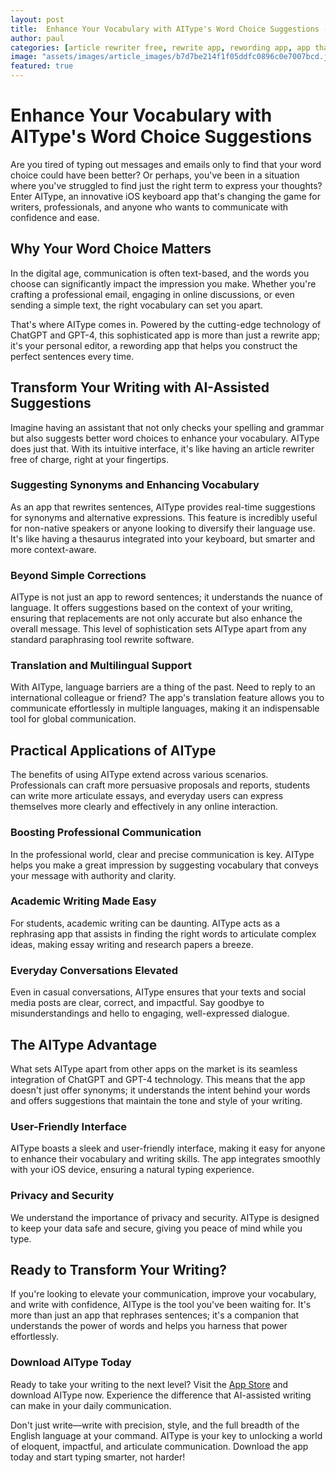 ```yaml
---
layout: post
title:  Enhance Your Vocabulary with AIType's Word Choice Suggestions --- Focus on the app’s feature of suggesting better word choices, aiding in vocabulary enhancement.
author: paul
categories: [article rewriter free, rewrite app, rewording app, app that rewrites sentences, app that rephrases sentences, app to reword sentences, paraphrasing tool rewrite]
image: "assets/images/article_images/b7d7be214f1f05ddfc0896c0e7007bcd.jpg"
featured: true
---
```


# Enhance Your Vocabulary with AIType's Word Choice Suggestions

Are you tired of typing out messages and emails only to find that your word choice could have been better? Or perhaps, you've been in a situation where you've struggled to find just the right term to express your thoughts? Enter AIType, an innovative iOS keyboard app that's changing the game for writers, professionals, and anyone who wants to communicate with confidence and ease.

## Why Your Word Choice Matters

In the digital age, communication is often text-based, and the words you choose can significantly impact the impression you make. Whether you're crafting a professional email, engaging in online discussions, or even sending a simple text, the right vocabulary can set you apart.

That's where AIType comes in. Powered by the cutting-edge technology of ChatGPT and GPT-4, this sophisticated app is more than just a rewrite app; it's your personal editor, a rewording app that helps you construct the perfect sentences every time.

## Transform Your Writing with AI-Assisted Suggestions

Imagine having an assistant that not only checks your spelling and grammar but also suggests better word choices to enhance your vocabulary. AIType does just that. With its intuitive interface, it's like having an article rewriter free of charge, right at your fingertips.

### Suggesting Synonyms and Enhancing Vocabulary

As an app that rewrites sentences, AIType provides real-time suggestions for synonyms and alternative expressions. This feature is incredibly useful for non-native speakers or anyone looking to diversify their language use. It's like having a thesaurus integrated into your keyboard, but smarter and more context-aware.

### Beyond Simple Corrections

AIType is not just an app to reword sentences; it understands the nuance of language. It offers suggestions based on the context of your writing, ensuring that replacements are not only accurate but also enhance the overall message. This level of sophistication sets AIType apart from any standard paraphrasing tool rewrite software.

### Translation and Multilingual Support

With AIType, language barriers are a thing of the past. Need to reply to an international colleague or friend? The app's translation feature allows you to communicate effortlessly in multiple languages, making it an indispensable tool for global communication.

## Practical Applications of AIType

The benefits of using AIType extend across various scenarios. Professionals can craft more persuasive proposals and reports, students can write more articulate essays, and everyday users can express themselves more clearly and effectively in any online interaction.

### Boosting Professional Communication

In the professional world, clear and precise communication is key. AIType helps you make a great impression by suggesting vocabulary that conveys your message with authority and clarity.

### Academic Writing Made Easy

For students, academic writing can be daunting. AIType acts as a rephrasing app that assists in finding the right words to articulate complex ideas, making essay writing and research papers a breeze.

### Everyday Conversations Elevated

Even in casual conversations, AIType ensures that your texts and social media posts are clear, correct, and impactful. Say goodbye to misunderstandings and hello to engaging, well-expressed dialogue.

## The AIType Advantage

What sets AIType apart from other apps on the market is its seamless integration of ChatGPT and GPT-4 technology. This means that the app doesn't just offer synonyms; it understands the intent behind your words and offers suggestions that maintain the tone and style of your writing.

### User-Friendly Interface

AIType boasts a sleek and user-friendly interface, making it easy for anyone to enhance their vocabulary and writing skills. The app integrates smoothly with your iOS device, ensuring a natural typing experience.

### Privacy and Security

We understand the importance of privacy and security. AIType is designed to keep your data safe and secure, giving you peace of mind while you type.

## Ready to Transform Your Writing?

If you're looking to elevate your communication, improve your vocabulary, and write with confidence, AIType is the tool you've been waiting for. It's more than just an app that rephrases sentences; it's a companion that understands the power of words and helps you harness that power effortlessly.

### Download AIType Today

Ready to take your writing to the next level? Visit the [App Store](https://apps.apple.com/us/app/aitype-grammar-check-keyboard/id6469163944) and download AIType now. Experience the difference that AI-assisted writing can make in your daily communication.

Don't just write—write with precision, style, and the full breadth of the English language at your command. AIType is your key to unlocking a world of eloquent, impactful, and articulate communication. Download the app today and start typing smarter, not harder!